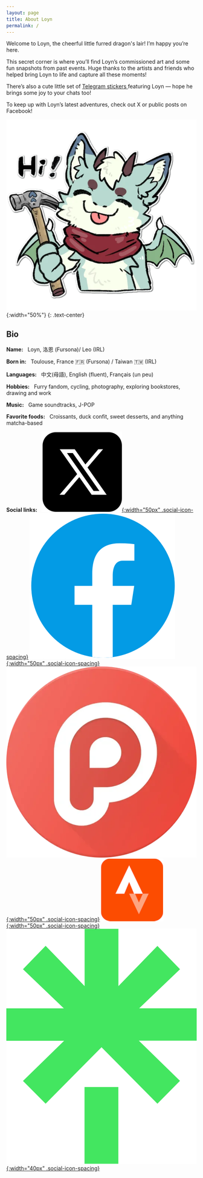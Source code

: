 ```yaml
---
layout: page
title: About Loyn
permalink: /
---
```

Welcome to Loyn, the cheerful little furred dragon's lair! I’m happy you’re here.

This secret corner is where you’ll find Loyn’s commissioned art and some fun snapshots from past events. Huge thanks to the artists and friends who helped bring Loyn to life and capture all these moments!

<p>
There’s also a cute little set of 
<a href="https://t.me/addstickers/loynn" class="telegram-link" target="_blank" rel="noopener noreferrer">
Telegram stickers
</a> featuring Loyn — hope he brings some joy to your chats too!
</p>

To keep up with Loyn’s latest adventures, check out X or public posts on Facebook!

![2705132-11.output](/assets/images/index_hammer.webp){:width="50%"}
{: .text-center}

## Bio
 **Name:** &nbsp;  Loyn, 洛恩 (Fursona)/ Leo (IRL)

 **Born in:** &nbsp; Toulouse, France 🇫🇷 (Fursona) / Taiwan 🇹🇼 (IRL)

 **Languages:** &nbsp; 中文(母語), English (fluent), Français (un peu)

 **Hobbies:** &nbsp; Furry fandom, cycling, photography, exploring bookstores, drawing and work

 **Music:** &nbsp; Game soundtracks, J-POP

 **Favorite foods:** &nbsp; Croissants, duck confit, sweet desserts, and anything matcha-based
 
 
 **Social links:** &nbsp; 
[![X](/assets/images/social/x.png){:width="50px" .social-icon-spacing}](https://x.com/loynuwu)
[![Facebook](/assets/images/social/fb.png){:width="50px" .social-icon-spacing}](https://www.facebook.com/your_facebook_page)
[![Plurk](/assets/images/social/plurk.webp){:width="50px" .social-icon-spacing}](https://www.plurk.com/Leo_os)
[![Strava](/assets/images/social/strava.png){:width="50px" .social-icon-spacing}](https://www.strava.com/athletes/leokan)
[![Linktree](/assets/images/social/linktree.svg){:width="40px" .social-icon-spacing}](https://linktr.ee/loyn)
